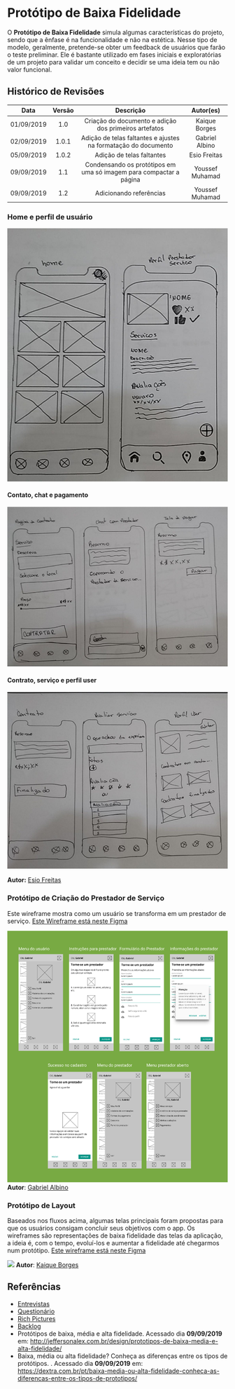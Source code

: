# Protótipo de Baixa Fidelidade

O **Protótipo de Baixa Fidelidade** simula algumas características do projeto, sendo que a ênfase é na funcionalidade e não na estética. Nesse tipo de modelo, geralmente, pretende-se obter um feedback de usuários que farão o teste preliminar. Ele é bastante utilizado em fases iniciais e exploratórias de um projeto para validar um conceito e decidir se uma ideia tem ou não valor funcional.

## Histórico de Revisões

|    Data    | Versão |                             Descrição                              |    Autor(es)    |
| :--------: | :----: | :----------------------------------------------------------------: | :-------------: |
| 01/09/2019 |  1.0   |       Criação do documento e adição dos primeiros artefatos        |  Kaique Borges  |
| 02/09/2019 | 1.0.1  |   Adição de telas faltantes e ajustes na formatação do documento   | Gabriel Albino  |
| 05/09/2019 | 1.0.2  |                     Adição de telas faltantes                      |  Esio Freitas   |
| 09/09/2019 |  1.1   | Condensando os protótipos em uma só imagem para compactar a página | Youssef Muhamad |
| 09/09/2019 |  1.2   |                      Adicionando referências                       | Youssef Muhamad |

### Home e perfil de usuário

![home](../../../assets/prototipo-baixo-nivel/esio1.jpg)

#### Contato, chat e pagamento

![](../../../assets/prototipo-baixo-nivel/esio2.jpg)

#### Contrato, serviço e perfil user

![](../../../assets/prototipo-baixo-nivel/esio3.jpg)

**Autor:** [Esio Freitas](https://github.com/EsioFreitas)

### Protótipo de Criação do Prestador de Serviço

Este wireframe mostra como um usuário se transforma em um prestador de serviço. [Este Wireframe está neste Figma](https://www.figma.com/file/NXw83bhyqYSPZCbqg6uAfL/Untitled?node-id=0%3A1)

![](../../../assets/prototipo-baixo-nivel/WireframeAlbino.png)
**Autor**: [Gabriel Albino](https://github.com/gabrielalbino)

### Protótipo de Layout

Baseados nos fluxos acima, algumas telas principais foram propostas para que os usuários consigam concluir seus objetivos com o app. Os wireframes são representações de baixa fidelidade das telas da aplicação, a ideia é, com o tempo, evoluí-los e aumentar a fidelidade até chegarmos num protótipo. [Este wireframe está neste Figma](https://www.figma.com/file/aHrb3wHq5lV08AnOAVGp58/Wireframes-Pax?node-id=0%3A1)

![](../../../assets/prototipo-baixo-nivel/WireframeLayouts.png)
**Autor**: [Kaique Borges](https://github.com/kaiqueborges)

## Referências

- [Entrevistas](/docs/DS/dinamica-e-seminario-1/Entrevista.md)
- [Questionário](/docs/DS/dinamica-e-seminario-1/AnaliseQuestionario.md)
- [Rich Pictures](/docs/DS/dinamica-e-seminario-1/RichPicture.md)
- [Backlog](/docs/DS/dinamica-e-seminario-2/Backlog.md)
- Protótipos de baixa, média e alta fidelidade. Acessado dia **09/09/2019** em: <http://jeffersonalex.com.br/design/prototipos-de-baixa-media-e-alta-fidelidade/>
- Baixa, média ou alta fidelidade? Conheça as diferenças entre os tipos de protótipos.
  . Acessado dia **09/09/2019** em: <https://dextra.com.br/pt/baixa-media-ou-alta-fidelidade-conheca-as-diferencas-entre-os-tipos-de-prototipos/>
